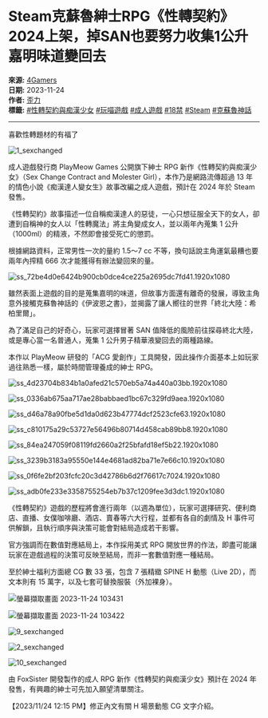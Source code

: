 # Steam克蘇魯紳士RPG《性轉契約》2024上架，掉SAN也要努力收集1公升嘉明味道變回去

**來源:** [4Gamers](https://www.4gamers.com.tw/reg-check/detail/p857nkr)  
**日期:** 2023-11-24  
**作者:** [歪力](https://news/author/56/歪力)  
**標籤:** [#性轉契約與痴漢少女](https://www.4gamers.com.tw/news/tag/%E6%80%A7%E8%BD%89%E5%A5%91%E7%B4%84%E8%88%87%E7%97%B4%E6%BC%A2%E5%B0%91%E5%A5%B3) [#玩喵遊戲](https://www.4gamers.com.tw/news/tag/%E7%8E%A9%E5%96%B5%E9%81%8A%E6%88%B2) [#成人遊戲](https://www.4gamers.com.tw/news/tag/%E6%88%90%E4%BA%BA%E9%81%8A%E6%88%B2) [#18禁](https://www.4gamers.com.tw/news/tag/18%E7%A6%81) [#Steam](https://www.4gamers.com.tw/news/tag/Steam) [#克蘇魯神話](https://www.4gamers.com.tw/news/tag/%E5%85%8B%E8%98%87%E9%AD%AF%E7%A5%9E%E8%A9%B1)

---

喜歡性轉題材的有福了

![1_sexchanged](https://img.4gamers.com.tw/puku-clone-version/43b24c7a5fee678587e5bdde2321c74d97825c34.png)

成人遊戲發行商 PlayMeow Games 公開旗下紳士 RPG 新作《性轉契約與痴漢少女》（Sex Change Contract and Molester Girl），本作乃是網路流傳超過 13 年的情色小說《痴漢達人變女生》故事改編之成人遊戲，預計在 2024 年於 Steam 發售。

《性轉契約》故事描述一位自稱痴漢達人的惡徒，一心只想征服全天下的女人，卻遭到自稱神的女人以「性轉魔法」將主角變成女人，並以兩年內蒐集 1 公升（1000ml）的精液，不然即會接受死亡的懲罰。

根據網路資料，正常男性一次的量約 1.5～7 cc 不等，換句話說主角運氣最糟也要兩年內搾精 666 次才能獲得有辦法變回來的量。

![ss_72be4d0e6424b900cb0dce4ce225a2695dc7fd41.1920x1080](https://img.4gamers.com.tw/puku-clone-version/f80b44a06b2a18f71bfcfcc793662264a8f682db.jpg)

雖然表面上遊戲的目的是蒐集嘉明的味道，但故事方面還有離奇的發展，導致主角意外接觸克蘇魯神話的《伊波恩之書》，並揭露了讓人嚮往的世界「終北大陸：希柏里爾」。

為了滿足自己的好奇心，玩家可選擇冒著 SAN 值降低的風險前往探尋終北大陸，或是專心當一名普通人，蒐集 1 公升男子精華液變回去的兩種路線。

本作以 PlayMeow 研發的「ACG 愛創作」工具開發，因此操作介面基本上如玩家過往熟悉一樣，屬於時間管理養成的紳士 RPG。

![ss_4d23704b834b1a0afed21c570eb5a74a440a03bb.1920x1080](https://img.4gamers.com.tw/puku-clone-version/8f2bd71b458d71e57b0f10c8743c97d7af78f72b.jpg)

![ss_0336ab675aa717ae28babbaed1bc67c329fd9aea.1920x1080](https://img.4gamers.com.tw/puku-clone-version/7cff89749280da5b5c17c16c19ca57557b5966cd.jpg)

![ss_d46a78a90fbe5d1da0d623b47774dcf2523cfe63.1920x1080](https://img.4gamers.com.tw/puku-clone-version/7a7ac86e9b54fcc49b35b056719ac628072f1f89.jpg)

![ss_c810175a29c53727e56496b80714d458cab89bb8.1920x1080](https://img.4gamers.com.tw/puku-clone-version/734fd2ece4365adcec065edd9599090f7427bee2.jpg)

![ss_84ea247059f08119fd2660a2f25bfafd18ef5b22.1920x1080](https://img.4gamers.com.tw/puku-clone-version/ee58e93968a45c2e1a4e78c76228cee1f1c6ed40.jpg)

![ss_3239b3183a95550e144e4681ad82ba71e7e66c10.1920x1080](https://img.4gamers.com.tw/puku-clone-version/1c07eb707a9e16049c68863f2c9142fb0bcaf9e4.jpg)

![ss_0f6fe2bf203fcfc20c3d42786b6d2f76617c7024.1920x1080](https://img.4gamers.com.tw/puku-clone-version/7347df7ce23523161caa340cf8009dbc2d29a227.jpg)

![ss_adb0fe233e3358755254eb7b37c1209fee3d3dc1.1920x1080](https://img.4gamers.com.tw/puku-clone-version/336330e55561ab263c5a639e29d5da49a1695c16.jpg)

《性轉契約》遊戲的歷程將會進行兩年（以週為單位），玩家可選擇研究、便利商店、直播、女僕咖啡廳、酒店、賣春等六大行程，並都有各自的劇情及 H 事件可供解鎖，且執行順序與決策可能會對結局造成若干影響。

官方強調而在數值對應結局上，本作採用美式 RPG 開放世界的作法，即盡可能讓玩家在遊戲過程的決策可反映至結局，而非一套數值對應一種結局。

至於紳士福利方面總 CG 數 33 張，包含 7 張精緻 SPINE H 動態（Live 2D），而文本則有 15 萬字，以及七套可替換服裝（外加裸身）。

![螢幕擷取畫面 2023-11-24 103431](https://img.4gamers.com.tw/puku-clone-version/50d9fd26e649610c7ee4ef53166926247bef790c.png)

![螢幕擷取畫面 2023-11-24 103422](https://img.4gamers.com.tw/puku-clone-version/2d75ffdf6ea4602bf8bd5fc7a2ed4a3dcd856ef3.png)

![9_sexchanged](https://img.4gamers.com.tw/puku-clone-version/2ce3cf6f08fb4706a316e6370db52a832605499e.png)

![2_sexchanged](https://img.4gamers.com.tw/puku-clone-version/b7c8f0c1c8c755ca7744744459c0988adc4459d2.jpg)

![10_sexchanged](https://img.4gamers.com.tw/puku-clone-version/d9841dbca5497492cacf0a1a026fa00b8f655b07.png)

由 FoxSister 開發製作的成人 RPG 新作《性轉契約與痴漢少女》預計在 2024 年發售，有興趣的紳士可先加入願望清單關注。

【2023/11/24 12:15 PM】修正內文有關 H 場景動態 CG 文字介紹。